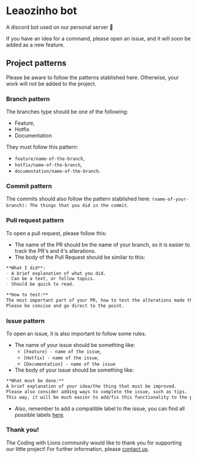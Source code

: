 # Leaozinho bot
A discord bot used on our personal server 🦁

If you have an idea for a command, please open an issue, and it will soon be added as a new feature.

## Project patterns
Please be aware to follow the patterns stablished here. Otherwise, your work will not be added to the project.

### Branch pattern
The branches type should be one of the following:
- Feature,
- Hotfix
- Documentation

They must follow this pattern:
- `feature/name-of-the-branch`,
- `hotfix/name-of-the-branch`,
- `documentation/name-of-the-branch`.

### Commit pattern
The commits should also follow the pattern stablished here:
`(name-of-your-branch): The things that you did in the commit`.

### Pull request pattern
To open a pull request, please follow this:
- The name of the PR should be the name of your branch, so it is easier to track the PR's and it's alterations.
- The body of the Pull Request should be similar to this:
```Markdown
**What I did**:
- A brief explanation of what you did.
- Can be a text, or follow topics.
- Should be quick to read.

**How to test:**
The most important part of your PR, how to test the alterations made there.
Please be concise and go direct to the point.
```

### Issue pattern
To open an issue, it is also important to follow some rules.
- The name of your issue should be something like:
  - `[Feature] - name of the issue`,
  - `[Hotfix] - name of the issue`,
  - `[Documentation] - name of the issue`
- The body of your issue should be something like:
```Markdown
**What must be done:**
A brief explanation of your idea/the thing that must be improved.
Please also consider adding ways to complete the issue, such as tips.
This way, it will be much easier to add/fix this functionality to the project.
```
- Also, remember to add a compatible label to the issue, you can find all possible labels [here](https://github.com/codingwithlions/leaozinho-bot/labels).

### Thank you!
The Coding with Lions community would like to thank you for supporting our little project! For further information, please [contact us](https://github.com/orgs/codingwithlions/people).
